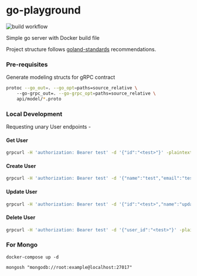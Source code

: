 # go-playground
![build workflow](https://github.com/clintrovert/go-playground/actions/workflows/go.yml/badge.svg)

Simple go server with Docker build file

Project structure follows [goland-standards](https://github.com/golang-standards/project-layout) recommendations.

### Pre-requisites

Generate modeling structs for gRPC contract

```bash
protoc --go_out=. --go_opt=paths=source_relative \  
    --go-grpc_out=. --go-grpc_opt=paths=source_relative \
    api/model/*.proto
```

### Local Development

Requesting unary User endpoints - 

#### Get User
```bash
grpcurl -H 'authorization: Bearer test' -d '{"id":"<test>"}' -plaintext localhost:9090 playground.UserService.GetUser
```

#### Create User
```bash
grpcurl -H 'authorization: Bearer test' -d '{"name":"test","email":"test@test.com","password":"helloworld"}' -plaintext localhost:9090 playground.UserService.CreateUser
```

#### Update User
```bash
grpcurl -H 'authorization: Bearer test' -d '{"id":"<test>","name":"updatedName","email":"updatedEmail@password.com", "password":"updatedPassword"}' -plaintext localhost:9090 playground.UserService.UpdateUser
```

#### Delete User
```bash
grpcurl -H 'authorization: Bearer test' -d '{"user_id":"<test>"}' -plaintext localhost:9090 playground.UserService.DeleteUser
```

### For Mongo

`docker-compose up -d`

`mongosh "mongodb://root:example@localhost:27017"`
